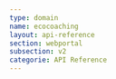 ```yaml
---
type: domain
name: ecocoaching
layout: api-reference
section: webportal
subsection: v2
categorie: API Reference
---
```


